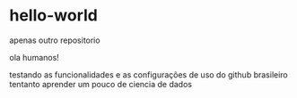 # hello-world
apenas outro repositorio

ola humanos!

testando as funcionalidades e as configurações de uso do github
brasileiro tentanto aprender um pouco de ciencia de dados
